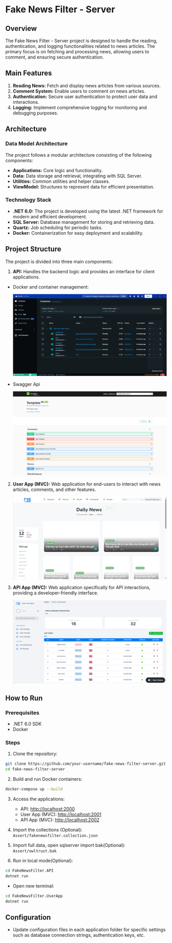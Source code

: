 # Fake News Filter - Server

## Overview

The Fake News Filter - Server project is designed to handle the reading, authentication, and logging functionalities related to news articles. The primary focus is on fetching and processing news, allowing users to comment, and ensuring secure authentication.

## Main Features

1. **Reading News:** Fetch and display news articles from various sources.
2. **Comment System:** Enable users to comment on news articles.
3. **Authentication:** Secure user authentication to protect user data and interactions.
4. **Logging:** Implement comprehensive logging for monitoring and debugging purposes.

## Architecture

### Data Model Architecture

The project follows a modular architecture consisting of the following components:

- **Applications:** Core logic and functionality.
- **Data:** Data storage and retrieval, integrating with SQL Server.
- **Utilities:** Common utilities and helper classes.
- **ViewModel:** Structures to represent data for efficient presentation.

### Technology Stack

- **.NET 6.0:** The project is developed using the latest .NET framework for modern and efficient development.
- **SQL Server:** Database management for storing and retrieving data.
- **Quartz:** Job scheduling for periodic tasks.
- **Docker:** Containerization for easy deployment and scalability.

## Project Structure

The project is divided into three main components:

1. **API:** Handles the backend logic and provides an interface for client applications.

- Docker and container management:
  
    ![alt text](Assert/docker.png)

- Swagger Api

    ![alt text](Assert/swagger.png)

2. **User App (MVC):** Web application for end-users to interact with news articles, comments, and other features.

    ![alt text](Assert/userapp.png)

3. **API App (MVC):** Web application specifically for API interactions, providing a developer-friendly interface.

    ![alt text](Assert/admin.png)

## How to Run

### Prerequisites

- .NET 6.0 SDK
- Docker

### Steps

1. Clone the repository:

```bash
git clone https://github.com/your-username/fake-news-filter-server.git
cd fake-news-filter-server
```

2. Build and run Docker containers:

```bash
docker-compose up --build
```

3. Access the applications:

   - API: <http://localhost:2000>
   - User App (MVC): <http://localhost:2001>
   - API App (MVC): <http://localhost:2002>

4. Import the collections (Optional): `Assert/fakenewsfilter.collection.json`
5. Import full data, open sqlserver import bak(Optional): `Assert/owltrust.bak`
6. Run in local mode(Optional):

```bash
cd FakeNewsFilter.API 
dotnet run
```

- Open new terminal:

```bash
cd FakeNewsFilter.UserApp 
dotnet run
```

## Configuration

- Update configuration files in each application folder for specific settings such as database connection strings, authentication keys, etc.
